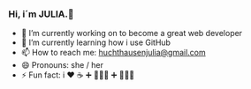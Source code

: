 ### Hi, i´m JULIA.👋

- 🔭 I’m currently working on to become a great web developer
- 🌱 I’m currently learning how i use GitHub
- 📫 How to reach me: huchthausenjulia@gmail.com
- 😄 Pronouns: she / her
- ⚡ Fun fact: i ❤️ ☕️ ➕ 🧘🏼‍♀️ ➕ 🏃🏼‍♀️
